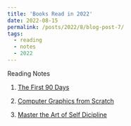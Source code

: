 ```yaml
---
title: 'Books Read in 2022'
date: 2022-08-15
permalink: /posts/2022/8/blog-post-7/
tags:
  - reading 
  - notes 
  - 2022 
---
```


Reading Notes 

1. [The First 90 Days ](https://leimingyu.github.io/files/readings/2022/the-first-90-days.pdf)

2. [Computer Graphics from Scratch](https://leimingyu.github.io/files/readings/2022/ReadingNote-ComputerGraphicsFromScratch-v1.pdf)

3. [Master the Art of Self Dicipline](https://leimingyu.github.io/files/readings/2022/MasterTheArtofSelfDiscipline-BrianTracy.pdf)

